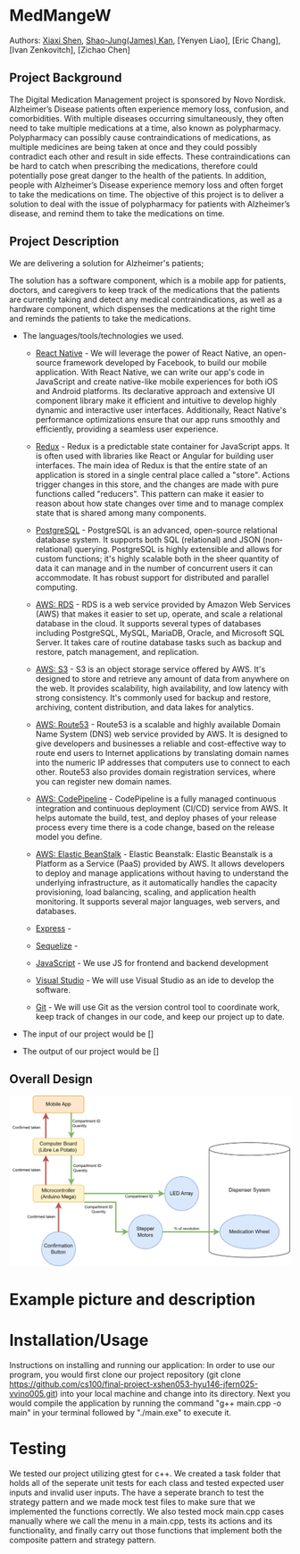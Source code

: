 # MedMangeW

Authors: [Xiaxi Shen](https://github.com/xshen053), [Shao-Jung(James) Kan](https://github.com/hjameskan), [Yenyen Liao], [Eric Chang], [Ivan Zenkovitch], [Zichao Chen]

## Project Background

The Digital Medication Management project is sponsored by Novo Nordisk. Alzheimer’s Disease patients often experience memory loss, confusion, and comorbidities. With multiple diseases occurring simultaneously, they often need to take multiple medications at a time, also known as polypharmacy. Polypharmacy can possibly cause contraindications of medications, as multiple medicines are being taken at once and they could possibly contradict each other and result in side effects. These contraindications can be hard to catch when prescribing the medications, therefore could potentially pose great danger to the health of the patients. In addition, people with Alzheimer’s Disease experience memory loss and often forget to take the medications on time. The objective of this project is to deliver a solution to deal with the issue of polypharmacy for patients with Alzheimer’s disease, and remind them to take the medications on time.

## Project Description

We are delivering a solution for Alzheimer's patients;

The solution has a software component, which is a mobile app for patients, doctors, and caregivers to keep track of the medications that the patients are currently taking and detect any medical contraindications, as well as a hardware component, which dispenses the medications at the right time and reminds the patients to take the medications.

- The languages/tools/technologies we used.

  - [React Native](https://reactnative.dev/) - We will leverage the power of React Native, an open-source framework developed by Facebook, to build our mobile application. With React Native, we can write our app's code in JavaScript and create native-like mobile experiences for both iOS and Android platforms. Its declarative approach and extensive UI component library make it efficient and intuitive to develop highly dynamic and interactive user interfaces. Additionally, React Native's performance optimizations ensure that our app runs smoothly and efficiently, providing a seamless user experience.

  - [Redux](https://redux.js.org/) - Redux is a predictable state container for JavaScript apps. It is often used with libraries like React or Angular for building user interfaces. The main idea of Redux is that the entire state of an application is stored in a single central place called a "store". Actions trigger changes in this store, and the changes are made with pure functions called "reducers". This pattern can make it easier to reason about how state changes over time and to manage complex state that is shared among many components.

  - [PostgreSQL](https://www.postgresql.org/) - PostgreSQL is an advanced, open-source relational database system. It supports both SQL (relational) and JSON (non-relational) querying. PostgreSQL is highly extensible and allows for custom functions; it's highly scalable both in the sheer quantity of data it can manage and in the number of concurrent users it can accommodate. It has robust support for distributed and parallel computing.

  - [AWS: RDS](https://aws.amazon.com/rds/) - RDS is a web service provided by Amazon Web Services (AWS) that makes it easier to set up, operate, and scale a relational database in the cloud. It supports several types of databases including PostgreSQL, MySQL, MariaDB, Oracle, and Microsoft SQL Server. It takes care of routine database tasks such as backup and restore, patch management, and replication.

  - [AWS: S3](https://aws.amazon.com/s3/) - S3 is an object storage service offered by AWS. It's designed to store and retrieve any amount of data from anywhere on the web. It provides scalability, high availability, and low latency with strong consistency. It's commonly used for backup and restore, archiving, content distribution, and data lakes for analytics.

  - [AWS: Route53](https://aws.amazon.com/route53/) - Route53 is a scalable and highly available Domain Name System (DNS) web service provided by AWS. It is designed to give developers and businesses a reliable and cost-effective way to route end users to Internet applications by translating domain names into the numeric IP addresses that computers use to connect to each other. Route53 also provides domain registration services, where you can register new domain names.

  - [AWS: CodePipeline](https://aws.amazon.com/codepipeline/) - CodePipeline is a fully managed continuous integration and continuous deployment (CI/CD) service from AWS. It helps automate the build, test, and deploy phases of your release process every time there is a code change, based on the release model you define.

  - [AWS: Elastic BeanStalk](https://aws.amazon.com/elasticbeanstalk/) - Elastic Beanstalk: Elastic Beanstalk is a Platform as a Service (PaaS) provided by AWS. It allows developers to deploy and manage applications without having to understand the underlying infrastructure, as it automatically handles the capacity provisioning, load balancing, scaling, and application health monitoring. It supports several major languages, web servers, and databases.

  - [Express](https://expressjs.com/) -

  - [Sequelize](https://sequelize.org/) -

  - [JavaScript](https://code.visualstudio.com/) - We use JS for frontend and backend development

  - [Visual Studio](https://cmake.org/) - We will use Visual Studio as an ide to develop the software.

  - [Git](https://git-scm.com/) - We will use Git as the version control tool to coordinate work, keep track of changes in our code, and keep our project up to date.

- The input of our project would be []
- The output of our project would be []

## Overall Design

![img3](https://github.com/MedManageW/.github/blob/main/resources/OverallDesign.png)

# Example picture and description

# Installation/Usage

Instructions on installing and running our application:
In order to use our program, you would first clone our project repository (git clone https://github.com/cs100/final-project-xshen053-hyu146-jfern025-vvino005.git) into your local machine and change into its directory.
Next you would compile the application by running the command "g++ main.cpp -o main" in your terminal followed by "./main.exe" to execute it.

# Testing

We tested our project utilizing gtest for c++. We created a task folder that holds all of the seperate unit tests for each class and tested expected user inputs and invalid user inputs. The have a seperate branch to test the strategy pattern and we made mock test files to make sure that we implemented the functions correctly. We also tested mock main.cpp cases manually where we call the menu in a main.cpp, tests its actions and its functionality, and finally carry out those functions that implement both the composite pattern and strategy pattern.

<!-- ![img3](https://github.com/MedManageW/.github/blob/main/resources/OverallDesign.png)
![img1](https://github.com/MedManageW/.github/blob/main/resources/AppScreen1.png)
![img2](https://github.com/MedManageW/.github/blob/main/resources/AppScreen2.png)
![img4](https://github.com/MedManageW/.github/blob/main/resources/hardware1.png)
![img5](https://github.com/MedManageW/.github/blob/main/resources/hardware2.png)
![img6](https://github.com/MedManageW/.github/blob/main/resources/hardware3.jpg) -->

